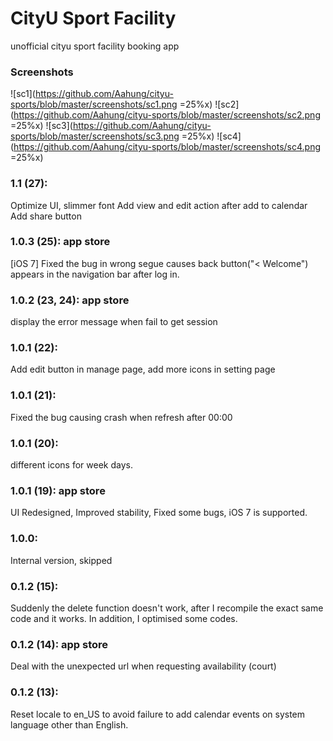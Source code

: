 # CityU Sport Facility
unofficial cityu sport facility booking app

### Screenshots

![sc1](https://github.com/Aahung/cityu-sports/blob/master/screenshots/sc1.png =25%x)
![sc2](https://github.com/Aahung/cityu-sports/blob/master/screenshots/sc2.png =25%x)
![sc3](https://github.com/Aahung/cityu-sports/blob/master/screenshots/sc3.png =25%x)
![sc4](https://github.com/Aahung/cityu-sports/blob/master/screenshots/sc4.png =25%x)

### 1.1 (27):
Optimize UI, slimmer font
Add view and edit action after add to calendar
Add share button

### 1.0.3 (25): app store
[iOS 7] Fixed the bug in wrong segue causes back button("< Welcome") appears in the navigation bar after log in. 

### 1.0.2 (23, 24): app store
display the error message when fail to get session

### 1.0.1 (22):
Add edit button in manage page,
add more icons in setting page

### 1.0.1 (21): 
Fixed the bug causing crash when refresh after 00:00

### 1.0.1 (20): 
different icons for week days.

### 1.0.1 (19): app store
UI Redesigned,
Improved stability,
Fixed some bugs,
iOS 7 is supported.

### 1.0.0:
Internal version, skipped

### 0.1.2 (15): 
Suddenly the delete function doesn't work, after I recompile the exact same code and it works. 
In addition, I optimised some codes.

### 0.1.2 (14): app store
Deal with the unexpected url when requesting availability (court)

### 0.1.2 (13):
Reset locale to en_US to avoid failure to add calendar events on system language other than English.